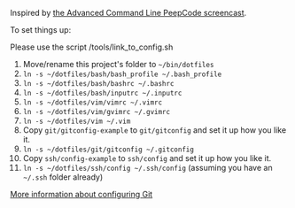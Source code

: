 Inspired by [the Advanced Command Line PeepCode screencast](https://peepcode.com/products/advanced-command-line).

To set things up:

Please use the script /tools/link_to_config.sh

1. Move/rename this project's folder to `~/bin/dotfiles`
1. `ln -s ~/dotfiles/bash/bash_profile ~/.bash_profile`
1. `ln -s ~/dotfiles/bash/bashrc ~/.bashrc`
1. `ln -s ~/dotfiles/bash/inputrc ~/.inputrc`
1. `ln -s ~/dotfiles/vim/vimrc ~/.vimrc`
1. `ln -s ~/dotfiles/vim/gvimrc ~/.gvimrc`
1. `ln -s ~/dotfiles/vim ~/.vim`
1. Copy `git/gitconfig-example` to `git/gitconfig` and set it up how you like it.
1. `ln -s ~/dotfiles/git/gitconfig ~/.gitconfig`
1. Copy `ssh/config-example` to `ssh/config` and set it up how you like it.
1. `ln -s ~/dotfiles/ssh/config ~/.ssh/config` (assuming you have an `~/.ssh` folder already)

[More information about configuring Git](http://solutions.treypiepmeier.com/2009/03/09/a-happy-git-environment-on-osx-leopard/)
